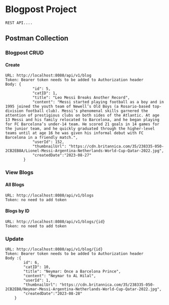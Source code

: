 # Blogpost Project

    REST API....

## Postman Collection

### Blogpost CRUD

#### Create

    URL: http://localhost:8080/api/v1/blog
    Token: Bearer token needs to be added to Authorization header
    Body: {
                "id": 5,
                "catID": 1,
                "title": "Leo Messi Breaks Another Record",
                "content": "Messi started playing football as a boy and in 1995 joined the youth team of Newell’s Old Boys (a Rosario-based top-division football club). Messi’s phenomenal skills garnered the attention of prestigious clubs on both sides of the Atlantic. At age 13 Messi and his family relocated to Barcelona, and he began playing for FC Barcelona’s under-14 team. He scored 21 goals in 14 games for the junior team, and he quickly graduated through the higher-level teams until at age 16 he was given his informal debut with FC Barcelona in a friendly match.",
                "userId": 152,
                "thumbnailUrl": "https://cdn.britannica.com/35/238335-050-2CB2EB8A/Lionel-Messi-Argentina-Netherlands-World-Cup-Qatar-2022.jpg",
                "createdDate":"2023-08-27"
            }


### View Blogs 
#### All Blogs 
    URL: http://localhost:8080/api/v1/blogs
    Token: no need to add token


#### Blogs by ID
    URL: http://localhost:8080/api/v1/blogs/{id}
    Token: no need to add token

### Update
    URL: http://localhost:8080/api/v1/blog/{id}
    Token: Bearer token needs to be added to Authorization header
    Body :{ 
            id": 6,
            "catID": 10,
            "title": "Neymar: Once a Barcelona Prince",
            "content": "Neymar to AL Hilal",
            "userId": 1,
            "thumbnailUrl": "https://cdn.britannica.com/35/238335-050-2CB2EB8/Neymar-Messi-Argentina-Netherlands-World-Cup-Qatar-2022.jpg",
            "createdDate":"2023-08-28"
        }